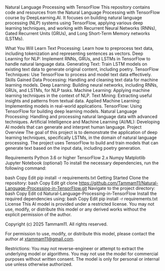 Natural Language Processing with TensorFlow
This repository contains code and resources from the Natural Language Processing with TensorFlow course by DeepLearning.AI. It focuses on building natural language processing (NLP) systems using TensorFlow, applying various deep learning techniques, and working with Recurrent Neural Networks (RNNs), Gated Recurrent Units (GRUs), and Long Short-Term Memory networks (LSTMs).

What You Will Learn
Text Processing: Learn how to preprocess text data, including tokenization and representing sentences as vectors.
Deep Learning for NLP: Implement RNNs, GRUs, and LSTMs in TensorFlow to handle natural language data.
Generating Text: Train LSTM models on existing text data to generate original content, including poetry.
TensorFlow Techniques: Use TensorFlow to process and model text data effectively.
Skills Gained
Data Processing: Handling and cleaning text data for machine learning models.
Deep Learning: Building neural networks, including RNNs, GRUs, and LSTMs, for NLP tasks.
Machine Learning: Applying machine learning techniques in the context of NLP.
Text Mining: Extracting useful insights and patterns from textual data.
Applied Machine Learning: Implementing models in real-world applications.
TensorFlow: Using TensorFlow for building deep learning models.
Natural Language Processing: Handling and processing natural language data with advanced techniques.
Artificial Intelligence and Machine Learning (AI/ML): Developing AI models that can generate and interpret human language.
Project Overview
The goal of this project is to demonstrate the application of deep learning techniques, specifically LSTMs, in the domain of natural language processing. The project uses TensorFlow to build and train models that can generate text based on the input data, including poetry generation.

Requirements
Python 3.6 or higher
TensorFlow 2.x
Numpy
Matplotlib
Jupyter Notebook (optional)
To install the necessary dependencies, run the following command:

bash
Copy
Edit
pip install -r requirements.txt
Getting Started
Clone the repository:
bash
Copy
Edit
git clone https://github.com/Tammam11/Natural-Language-Processing-in-TensorFlow.git
Navigate to the project directory:
bash
Copy
Edit
cd Natural-Language-Processing-in-TensorFlow
Install the required dependencies using:
bash
Copy
Edit
pip install -r requirements.txt
License
This AI model is provided under a restricted license. You may not use, modify, or distribute this model or any derived works without the explicit permission of the author.

Copyright (c) 2025 Tammam11. All rights reserved.

For permission to use, modify, or distribute this model, please contact the author at xtammam11@gmail.com.

Restrictions:
You may not reverse-engineer or attempt to extract the underlying model or algorithms.
You may not use the model for commercial purposes without written consent.
The model is only for personal or internal use unless otherwise authorized.
